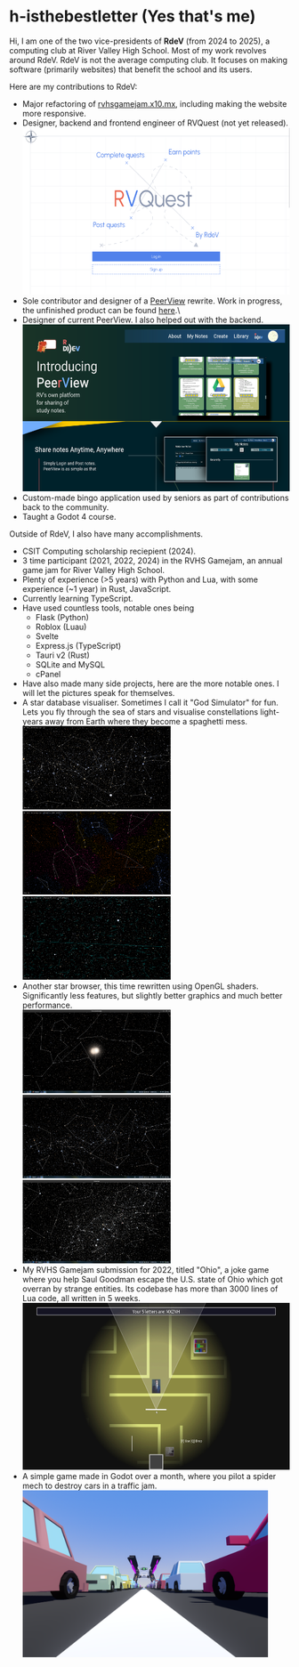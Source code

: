 # h-isthebestletter (Yes that's me)

Hi, I am one of the two vice-presidents of **RdeV** (from 2024 to 2025), a computing club at River Valley High School. Most of my work revolves around RdeV.
RdeV is not the average computing club. It focuses on making software (primarily websites) that benefit the school and its users.

Here are my contributions to RdeV:
- Major refactoring of [rvhsgamejam.x10.mx](https://rvhsgamejam.x10.mx), including making the website more responsive.
- Designer, backend and frontend engineer of RVQuest (not yet released).\
  <img src="rvquest.png" height="300" /> 
- Sole contributor and designer of a [PeerView](https://peerview.x10.mx) rewrite. Work in progress, the unfinished product can be found [here](https://new.peerview.x10.mx).\
- Designer of current PeerView. I also helped out with the backend.\
  <img src="peerview.png" height="300" />
- Custom-made bingo application used by seniors as part of contributions back to the community.
- Taught a Godot 4 course.

Outside of RdeV, I also have many accomplishments.
- CSIT Computing scholarship reciepient (2024).
- 3 time participant (2021, 2022, 2024) in the RVHS Gamejam, an annual game jam for River Valley High School.
- Plenty of experience (>5 years) with Python and Lua, with some experience (~1 year) in Rust, JavaScript.
- Currently learning TypeScript.
- Have used countless tools, notable ones being
  - Flask (Python)
  - Roblox (Luau)
  - Svelte
  - Express.js (TypeScript)
  - Tauri v2 (Rust)
  - SQLite and MySQL
  - cPanel
- Have also made many side projects, here are the more notable ones. I will let the pictures speak for themselves.
- A star database visualiser. Sometimes I call it "God Simulator" for fun. Lets you fly through the sea of stars and visualise constellations light-years away from Earth where they become a spaghetti mess.\
  <img src="argonavis.png" height="150" /> <img src="byconstellation.png" height="150" /> <img src="barnards.png" height="150" />
- Another star browser, this time rewritten using OpenGL shaders. Significantly less features, but slightly better graphics and much better performance.\
  <img src="new_alphacen.png" height="150" /> <img src="new_argo.png" height="150" /> <img src="new_centaurus.png" height="150" />
- My RVHS Gamejam submission for 2022, titled "Ohio", a joke game where you help Saul Goodman escape the U.S. state of Ohio which got overran by strange entities. Its codebase has more than 3000 lines of Lua code, all written in 5 weeks.\
  <img src="ohio.png" height="300" />
- A simple game made in Godot over a month, where you pilot a spider mech to destroy cars in a traffic jam.\
  <img src="spider.png" height="300" /> 

<!---
h-isthebestletter/h-isthebestletter is a ✨ special ✨ repository because its `README.md` (this file) appears on your GitHub profile.
You can click the Preview link to take a look at your changes.
--->
